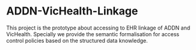 # ADDN-VicHealth-Linkage
This project is the prototype about accessing to EHR linkage of ADDN and VicHealth. Specially we provide the semantic formalisation for access control policies based on the structured data knowledge.
